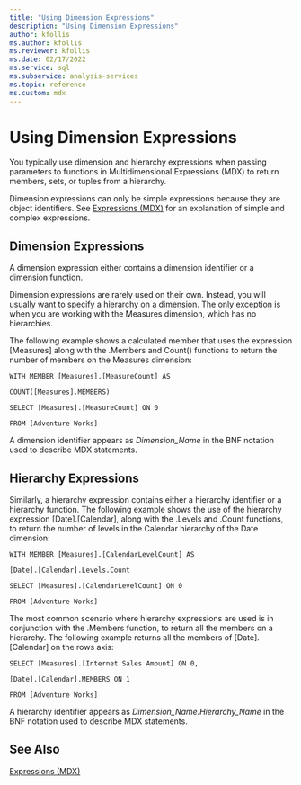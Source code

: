 ```yaml
---
title: "Using Dimension Expressions"
description: "Using Dimension Expressions"
author: kfollis
ms.author: kfollis
ms.reviewer: kfollis
ms.date: 02/17/2022
ms.service: sql
ms.subservice: analysis-services
ms.topic: reference
ms.custom: mdx
---
```

# Using Dimension Expressions


  You typically use dimension and hierarchy expressions when passing parameters to functions in Multidimensional Expressions (MDX) to return members, sets, or tuples from a hierarchy.  
  
 Dimension expressions can only be simple expressions because they are object identifiers. See [Expressions &#40;MDX&#41;](../mdx/expressions-mdx.md) for an explanation of simple and complex expressions.  
  
## Dimension Expressions  
 A dimension expression either contains a dimension identifier or a dimension function.  
  
 Dimension expressions are rarely used on their own. Instead, you will usually want to specify a hierarchy on a dimension. The only exception is when you are working with the Measures dimension, which has no hierarchies.  
  
 The following example shows a calculated member that uses the expression [Measures] along with the .Members and Count() functions to return the number of members on the Measures dimension:  
  
 `WITH MEMBER [Measures].[MeasureCount] AS`  
  
 `COUNT([Measures].MEMBERS)`  
  
 `SELECT [Measures].[MeasureCount] ON 0`  
  
 `FROM [Adventure Works]`  
  
 A dimension identifier appears as *Dimension_Name* in the BNF notation used to describe MDX statements.  
  
## Hierarchy Expressions  
 Similarly, a hierarchy expression contains either a hierarchy identifier or a hierarchy function. The following example shows the use of the hierarchy expression [Date].[Calendar], along with the .Levels and .Count functions, to return the number of levels in the Calendar hierarchy of the Date dimension:  
  
 `WITH MEMBER [Measures].[CalendarLevelCount] AS`  
  
 `[Date].[Calendar].Levels.Count`  
  
 `SELECT [Measures].[CalendarLevelCount] ON 0`  
  
 `FROM [Adventure Works]`  
  
 The most common scenario where hierarchy expressions are used is in conjunction with the .Members function, to return all the members on a hierarchy. The following example returns all the members of [Date].[Calendar] on the rows axis:  
  
 `SELECT [Measures].[Internet Sales Amount] ON 0,`  
  
 `[Date].[Calendar].MEMBERS ON 1`  
  
 `FROM [Adventure Works]`  
  
 A hierarchy identifier appears as *Dimension_Name.Hierarchy_Name* in the BNF notation used to describe MDX statements.  
  
## See Also  
 [Expressions &#40;MDX&#41;](../mdx/expressions-mdx.md)  
  
  
